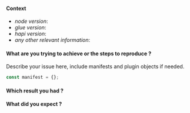 #### Context

* *node version*:
* *glue version*:
* *hapi version*:
* *any other relevant information*:

#### What are you trying to achieve or the steps to reproduce ?

Describe your issue here, include manifests and plugin objects if needed.

```js
const manifest = {};
```

#### Which result you had ?

#### What did you expect ?
